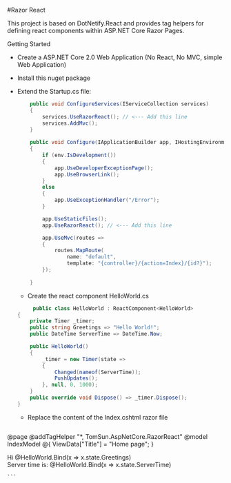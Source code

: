 #Razor React 

This project is based on DotNetify.React and provides tag helpers for defining react components within ASP.NET Core Razor Pages. 

Getting Started

* Create a ASP.NET Core 2.0 Web Application (No React, No MVC, simple Web Application)
* Install this nuget package
* Extend the Startup.cs file:

    ```csharp
        public void ConfigureServices(IServiceCollection services)
        {
            services.UseRazorReact(); // <--- Add this line
            services.AddMvc();
        }
        
        public void Configure(IApplicationBuilder app, IHostingEnvironment env)
        {
            if (env.IsDevelopment())
            {
                app.UseDeveloperExceptionPage();
                app.UseBrowserLink();
            }
            else
            {
                app.UseExceptionHandler("/Error");
            }

            app.UseStaticFiles();
            app.UseRazorReact(); // <--- Add this line

            app.UseMvc(routes =>
            {
                routes.MapRoute(
                    name: "default",
                    template: "{controller}/{action=Index}/{id?}");
            });
            
        }
    ```
    
    * Create the react component HelloWorld.cs
    ```csharp
         public class HelloWorld : ReactComponent<HelloWorld>
    {
        private Timer _timer;
        public string Greetings => "Hello World!";
        public DateTime ServerTime => DateTime.Now;

        public HelloWorld()
        {
            _timer = new Timer(state =>
            {
                Changed(nameof(ServerTime));
                PushUpdates();
            }, null, 0, 1000);
        }
        public override void Dispose() => _timer.Dispose();
    }
    ```
    
    * Replace the content of the Index.cshtml razor file
     ```html
@page
@addTagHelper "*, TomSun.AspNetCore.RazorReact"
@model IndexModel
@{
    ViewData["Title"] = "Home page";
}
<react-scripts/>

<react component-type="@typeof(HelloWorld)">
    <div>
        Hi @HelloWorld.Bind(x => x.state.Greetings)<br />
        Server time is: @HelloWorld.Bind(x => x.state.ServerTime)
    </div>
</react>

    ```
